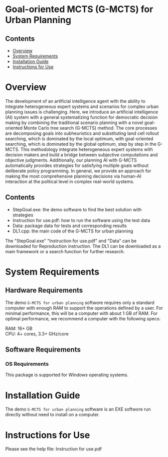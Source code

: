 # Goal-oriented MCTS (G-MCTS) for Urban Planning


## Contents

- [Overview](#overview)
- [System Requirements](#system-requirements)
- [Installation Guide](#installation-guide)
- [Instructions for Use](#instructions-for-use)

# Overview

The development of an artificial intelligence agent with the ability to integrate heterogeneous expert systems and scenarios for complex urban planning issues is challenging. Here, we introduce an artificial intelligence (AI) system with a general systematizing function for democratic decision making by combining the traditional scenario planning with a novel goal-oriented Monte Carlo tree search (G-MCTS) method. The core processes are decomposing goals into subheuristics and substituting land cell rollout searching, which is dominated by the local optimum, with goal-oriented searching, which is dominated by the global optimum, step by step in the G-MCTS. This methodology integrate heterogeneous expert systems with decision makers and build a bridge between subjective computations and objective judgments. Additionally, our planning AI with G-MCTS automatically provides strategies for satisfying multiple goals without deliberate policy programming. In general, we provide an approach for making the most comprehensive planning decisions via human-AI interaction at the political level in complex real-world systems.

## Contents

- StepGoal.exe: the demo software to find the best solution with strategies
- Instruction for use.pdf: how to run the software using the test data
- Data: package data for tests and corresponding results
- DL1.cpp: the main code of the G-MCTS for urban planning

The "StepGoal.exe" "Instruction for use.pdf" and "Data" can be downloaded for Reproduction instruction. The DL1 can be downloaded as a main framework or a search function for further research.

# System Requirements

## Hardware Requirements

The demo `G-MCTS for urban planning` softwore requires only a standard computer with enough RAM to support the operations defined by a user. For minimal performance, this will be a computer with about 1 GB of RAM. For optimal performance, we recommend a computer with the following specs:

RAM: 16+ GB  
CPU: 4+ cores, 3.3+ GHz/core

## Software Requirements

### OS Requirements

This package is supported for *Windows* operating systems. 

# Installation Guide

The demo `G-MCTS for urban planning` software is an EXE softwore run directly without need to install on a computer.

# Instructions for Use

Please see the help file: Instruction for use.pdf
